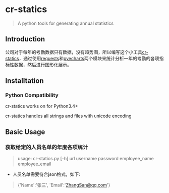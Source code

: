 # cr-statics

> A python tools for generating annual statistics

## Introduction
公司对于每年的考勤数据只有数据，没有趋势图，所以编写这个小工具[cr-statics](https://github.com/bryant81/cr-statics)，通过使用[requests](http://python-requests.org)和[pyecharts](http://pyecharts.org/)两个模块来统计分析一年的考勤的各项指标性数据，然后进行图形化展示。

## Installtation

### Python Compatibility

cr-statics works on for Python3.4+

cr-statics handles all strings and files with unicode encoding

## Basic Usage

### 获取给定的人员名单的年度各项统计

> usage: cr-statics.py [-h] url username password employee_name employee_email

* 人员名单需要符合json格式，如下:
> {'Name':'张三', 'Email':'ZhangSan@qq.com'}

